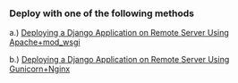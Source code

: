 ### Deploy with one of the following methods

a.) [Deploying a Django Application on Remote Server Using Apache+mod_wsgi](deploy_django_with_apache_mod_wsgi.md)

b.) [Deploying a Django Application on Remote Server Using Gunicorn+Nginx](deploy_django_gunicorn_nginx.md)